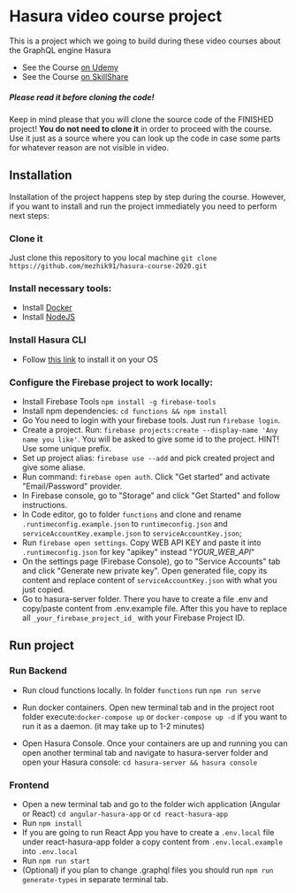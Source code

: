 # Hasura video course project

This is a project which we going to build during these video courses about the GraphQL engine Hasura

- See the Course [on Udemy](https://bit.ly/hasura-course)
- See the Course [on SkillShare](https://skl.sh/3fahki2)

##### Please read it before cloning the code!

Keep in mind please that you will clone the source code of the FINISHED project! **You do not need to clone it** in order to proceed with the course. Use it just as a source where you can look up the code in case some parts for whatever reason are not visible in video.

## Installation

Installation of the project happens step by step during the course. However, if you want to install and run the project immediately you need to perform next steps:

### Clone it

Just clone this repository to you local machine
`git clone https://github.com/mezhik91/hasura-course-2020.git`

### Install necessary tools:

- Install [Docker](https://docs.docker.com/get-docker/)
- Install [NodeJS](https://nodejs.org/en/download/)

### Install Hasura CLI

- Follow [this link](https://hasura.io/docs/1.0/graphql/core/hasura-cli/install-hasura-cli.html) to install it on your OS

### Configure the Firebase project to work locally:

- Install Firebase Tools `npm install -g firebase-tools`
- Install npm dependencies: `cd functions && npm install`
- Go You need to login with your firebase tools. Just run `firebase login`.
- Create a project. Run: `firebase projects:create --display-name 'Any name you like'`. You will be asked to give some id to the project. HINT! Use some unique prefix.
- Set up project alias: `firebase use --add` and pick created project and give some aliase.
- Run command: `firebase open auth`. Click "Get started" and activate "Email/Password" provider.
- In Firebase console, go to "Storage" and click "Get Started" and follow instructions.
- In Code editor, go to folder `functions` and clone and rename `.runtimeconfig.example.json` to `runtimeconfig.json` and `serviceAccountKey.example.json` to `serviceAccountKey.json`;
- Run `firebase open settings`. Copy WEB API KEY and paste it into `.runtimeconfig.json` for key "apikey" instead "_YOUR_WEB_API_"
- On the settings page (Firebase Console), go to "Service Accounts" tab and click "Generate new private key". Open generated file, copy its content and replace content of `serviceAccountKey.json` with what you just copied.
- Go to hasura-server folder. There you have to create a file .env and copy/paste content from .env.example file.
  After this you have to replace all `_your_firebase_project_id_` with your Firebase Project ID.

## Run project

### Run Backend

- Run cloud functions locally. In folder `functions` run `npm run serve`

- Run docker containers. Open new terminal tab and in the project root folder execute:`docker-compose up` or `docker-compose up -d` if you want to run it as a daemon. (it may take up to 1-2 minutes)

- Open Hasura Console. Once your containers are up and running you can open another terminal tab and navigate to hasura-server folder and open your Hasura console: `cd hasura-server && hasura console`

### Frontend

- Open a new terminal tab and go to the folder wich application (Angular or React) `cd angular-hasura-app` or `cd react-hasura-app`
- Run `npm install`
- If you are going to run React App you have to create a `.env.local` file under react-hasura-app folder a copy content from `.env.local.example` into `.env.local`
- Run `npm run start`
- (Optional) if you plan to change .graphql files you should run `npm run generate-types` in separate terminal tab.
